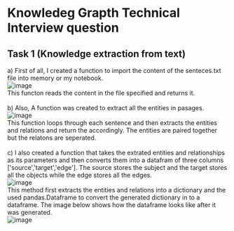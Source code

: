 # Knowledeg Grapth Technical Interview question

## Task 1 (Knowledge extraction from text)
a) First of all, I created a function to import the content of the senteces.txt file into memory or my notebook.<br />
![image](https://user-images.githubusercontent.com/39290938/186638964-6db302fe-32d7-4623-9229-7d81eeff5883.png)<br />
This functon reads the content in the file specified and returns it.
<br /><br/>
b) Also, A function was created to extract all the entities in pasages.<br />![image](https://user-images.githubusercontent.com/39290938/186639639-a8db6ff0-71a4-4ac6-911e-2589f029b936.png)<br />
This function loops through each sentence and then extracts the entities and relations and return the accordingly. The entities are paired together but the relatons are seperated.<br/><br/>
c) I also created a function that takes the extrated entities and relationships as its parameters and then converts them into a datafram of three columns ['source','target','edge']. The source stores the subject and the target stores all the objects while the edge stores all the edges.
<br/>
![image](https://user-images.githubusercontent.com/39290938/186641172-42644c1c-2541-4632-a8f5-c5cd59f9e8fd.png)
<br/>
This method first extracts the entities and relations into a dictionary and the used pandas.Dataframe to convert the generated dictionary in to a dataframe. The image below shows how the dataframe looks like after it was generated.<br/>
![image](https://user-images.githubusercontent.com/39290938/186642028-69278096-ee51-4bfb-b5ed-107fd650be37.png)
<br/>






